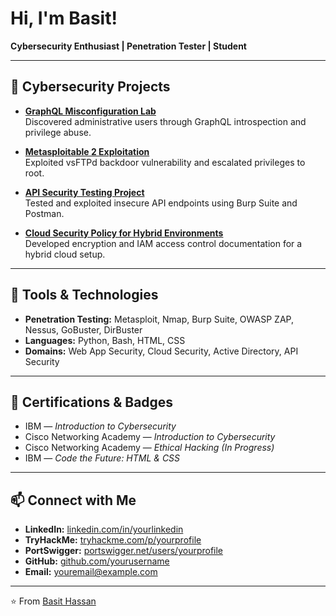 # Hi, I'm Basit!
**Cybersecurity Enthusiast | Penetration Tester | Student**

---

## 🧠 Cybersecurity Projects

- **[GraphQL Misconfiguration Lab](https://your-blog-link-or-repo.com)**  
  Discovered administrative users through GraphQL introspection and privilege abuse.

- **[Metasploitable 2 Exploitation](https://your-blog-link-or-repo.com)**  
  Exploited vsFTPd backdoor vulnerability and escalated privileges to root.

- **[API Security Testing Project](https://your-blog-link-or-repo.com)**  
  Tested and exploited insecure API endpoints using Burp Suite and Postman.

- **[Cloud Security Policy for Hybrid Environments](https://your-blog-link-or-repo.com)**  
  Developed encryption and IAM access control documentation for a hybrid cloud setup.

---

## 🧰 Tools & Technologies

- **Penetration Testing:** Metasploit, Nmap, Burp Suite, OWASP ZAP, Nessus, GoBuster, DirBuster  
- **Languages:** Python, Bash, HTML, CSS  
- **Domains:** Web App Security, Cloud Security, Active Directory, API Security  

---

## 📜 Certifications & Badges

- IBM — *Introduction to Cybersecurity*  
- Cisco Networking Academy — *Introduction to Cybersecurity*  
- Cisco Networking Academy — *Ethical Hacking (In Progress)*  
- IBM — *Code the Future: HTML & CSS*  

---

## 📫 Connect with Me

- **LinkedIn:** [linkedin.com/in/yourlinkedin](https://linkedin.com/in/yourlinkedin)  
- **TryHackMe:** [tryhackme.com/p/yourprofile](https://tryhackme.com/p/yourprofile)  
- **PortSwigger:** [portswigger.net/users/yourprofile](https://portswigger.net/users/yourprofile)  
- **GitHub:** [github.com/yourusername](https://github.com/yourusername)  
- **Email:** youremail@example.com  

---

⭐️ From [Basit Hassan](https://github.com/yourusername)

